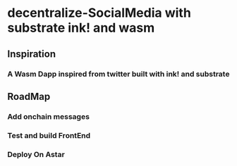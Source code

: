 # decentralize-SocialMedia  with substrate ink! and wasm  

## Inspiration 
   ### A Wasm  Dapp inspired from twitter built with ink! and substrate  
   
   
   
   
   
## RoadMap 
   ### Add onchain messages 
   ### Test and build FrontEnd 
   ### Deploy On Astar 
   
